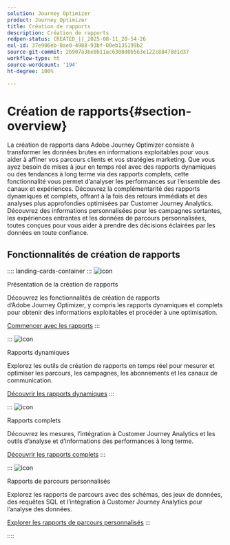 ```yaml
---
solution: Journey Optimizer
product: Journey Optimizer
title: Création de rapports
description: Création de rapports
redpen-status: CREATED_||_2025-08-11_20-54-26
exl-id: 37e906eb-8ae0-4988-93bf-00eb135199b2
source-git-commit: 2b907a3be8b11ac6308d0b563e122c88478d1d37
workflow-type: ht
source-wordcount: '194'
ht-degree: 100%

---
```


# Création de rapports{#section-overview}

La création de rapports dans Adobe Journey Optimizer consiste à transformer les données brutes en informations exploitables pour vous aider à affiner vos parcours clients et vos stratégies marketing. Que vous ayez besoin de mises à jour en temps réel avec des rapports dynamiques ou des tendances à long terme via des rapports complets, cette fonctionnalité vous permet d’analyser les performances sur l’ensemble des canaux et expériences. Découvrez la complémentarité des rapports dynamiques et complets, offrant à la fois des retours immédiats et des analyses plus approfondies optimisées par Customer Journey Analytics. Découvrez des informations personnalisées pour les campagnes sortantes, les expériences entrantes et les données de parcours personnalisées, toutes conçues pour vous aider à prendre des décisions éclairées par les données en toute confiance.

## Fonctionnalités de création de rapports

:::: landing-cards-container
:::
![icon](https://cdn.experienceleague.adobe.com/icons/book.svg?lang=fr)

Présentation de la création de rapports

Découvrez les fonctionnalités de création de rapports d’Adobe Journey Optimizer, y compris les rapports dynamiques et complets pour obtenir des informations exploitables et procéder à une optimisation.

[Commencer avec les rapports](../using/reports/gs-reports.md)
:::

:::
![icon](https://cdn.experienceleague.adobe.com/icons/chart-line.svg?lang=fr)

Rapports dynamiques

Explorez les outils de création de rapports en temps réel pour mesurer et optimiser les parcours, les campagnes, les abonnements et les canaux de communication.

[Découvrir les rapports dynamiques](live-report-landing-page.md)
:::

:::
![icon](https://cdn.experienceleague.adobe.com/icons/list-check.svg?lang=fr)

Rapports complets

Découvrez les mesures, l’intégration à Customer Journey Analytics et les outils d’analyse et d’informations des performances à long terme.

[Découvrir les rapports complets](channel-report-landing-page.md)
:::

:::
![icon](https://cdn.experienceleague.adobe.com/icons/code-branch.svg?lang=fr)

Rapports de parcours personnalisés

Explorez les rapports de parcours avec des schémas, des jeux de données, des requêtes SQL et l’intégration à Customer Journey Analytics pour l’analyse des données.

[Explorer les rapports de parcours personnalisés](reports-landing-page.md)
:::

::::
